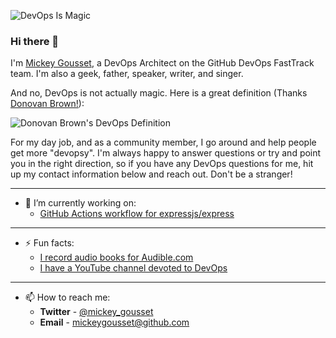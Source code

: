 ![DevOps Is Magic](/mickeygousset/mickeygousset/blob/master/images/devopsismagic.gif)

### Hi there 👋

I'm [Mickey Gousset](http://mickeygousset.com/), a DevOps Architect on the GitHub DevOps FastTrack team.  I'm also a geek, father, speaker, writer, and singer.

And no, DevOps is not actually magic. Here is a great definition (Thanks [Donovan Brown!](https://twitter.com/DonovanBrown)):

![Donovan Brown's DevOps Definition](/mickeygousset/mickeygousset/blob/master/images/DonovanDevOps.gif)

For my day job, and as a community member, I go around and help people get more "devopsy".  I'm always happy to answer questions or try and point you in the right direction, so if you have any DevOps questions for me, hit up my contact information below and reach out. Don't be a stranger!

*****
- 🔭 I’m currently working on:
  - [GitHub Actions workflow for expressjs/express](https://github.com/expressjs/express/pull/4251)
*****
- ⚡ Fun facts: 
  - [I record audio books for Audible.com](https://www.audible.com/search?keywords=Mickey+Gousset)
  - [I have a YouTube channel devoted to DevOps](https://youtube.com/mickeygousset)
*****
- 📫 How to reach me:
  - **Twitter** - [@mickey_gousset](https://twitter.com/mickey_gousset)
  - **Email** - mickeygousset@github.com

<!--
**mickeygousset/mickeygousset** is a ✨ _special_ ✨ repository because its `README.md` (this file) appears on your GitHub profile.

Here are some ideas to get you started:

- 🔭 I’m currently working on ...
- 🌱 I’m currently learning ...
- 👯 I’m looking to collaborate on ...
- 🤔 I’m looking for help with ...
- 💬 Ask me about ...
- 📫 How to reach me: ...
- 😄 Pronouns: ...
- ⚡ Fun fact: ...
-->
